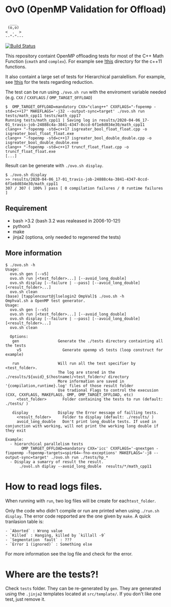 # OvO (OpenMP Validation for Offload)

```
  ___
 (o,o)
<  .  >
--"-"---
```

[![Build Status](https://travis-ci.org/TApplencourt/OvO.svg?branch=master)](https://travis-ci.org/TApplencourt/OvO)

This repository containt OpenMP offloading tests for most of the C++ Math Function (`cmath` and `complex`). For example see [!this](https://github.com/TApplencourt/OvO/tree/master/tests/math_cpp11) directory for the c++11 functions.

It also containt a large set of tests for Hierarchical parralellism. For example, see [!this](https://github.com/TApplencourt/OvO/tree/master/tests/hp_reduction) for the tests regarding reduction.

The test can be run using `./ovo.sh run` with the enviroment variable needed (e.g. `CXX` / `CXXFLAGS` / `OMP_TARGET_OFFLOAD`) 

```
$  OMP_TARGET_OFFLOAD=mandatory CXX="clang++" CXXFLAGS="-fopenmp -std=c++17" MAKEFLAGS='-j32 --output-sync=target' ./ovo.sh run tests/math_cpp11 tests/math_cpp17
Running tests/math_cpp11 | Saving log in results/2020-04-06_17-01_travis-job-24888c4a-3841-4347-8ccd-6f1e8d034e30/math_cpp11
clang++ "-fopenmp -std=c++17 isgreater_bool_float_float.cpp -o isgreater_bool_float_float.exe
clang++ "-fopenmp -std=c++17 isgreater_bool_double_double.cpp -o isgreater_bool_double_double.exe
clang++ "-fopenmp -std=c++17 truncf_float_float.cpp -o truncf_float_float.exe
[...]
```
Result can be generate with `./ovo.sh display`.

```
$ ./ovo.sh display
>> results/2020-04-06_17-01_travis-job-24888c4a-3841-4347-8ccd-6f1e8d034e30/math_cpp11
307 / 307 ( 100% ) pass [ 0 compilation failures / 0 runtime failures ]
```

## Requirement
 - bash >3.2 (bash 3.2 was realeased in 2006-10-12!)
 - python3
 - make
 - jinja2 (optiona, only needed to regenered the tests)
 
## More information

```
$ ./ovo.sh -h
Usage:
  ovo.sh gen [--v5]
  ovo.sh run [<test_folder>...] [--avoid_long_double]
  ovo.sh display [--failure | --pass] [--avoid_long_double] [<result_folder>...]
  ovo.sh clean
(base) [tapplencourt@jlselogin2 OmpVal]$ ./ovo.sh -h
Omphval.sh a OpenMP test generator.
Usage:
  ovo.sh gen [--v5]
  ovo.sh run [<test_folder>...] [--avoid_long_double]
  ovo.sh display [--failure | --pass] [--avoid_long_double] [<result_folder>...]
  ovo.sh clean

  Options:
   gen                 Generate the ./tests directory containting all the tests
     v5                  Generate openmp v5 tests (loop construct for example)

   run                 Will run all the test specifier by <test_folder>.
                       The log are stored in the ./results/${uuid}_$(hostname)/<test_folder>/ directory
                       More information are saved in '{compilation,runtime}.log' files of those result folder
                       Use tradional Flags to control the execusion (CXX, CXXFLAGS, MAKEFLAGS, OMP, OMP_TARGET_OFFLOAD, etc)
     <test_folder>       Folder containing the tests to run (default: ./tests/ )

   display             Display the Error message of failling tests.
     <result_folder>     Folder to display (default: ./results/ )
     avoid_long_double   Don't print long_double tests. If used in conjunction with working, will not print the working long double if they exit

Example:
  - hierarchical parallelism tests
       OMP_TARGET_OFFLOAD=mandatory CXX='icc' CXXFLAGS='-qnextgen -fiopenmp -fopenmp-targets=spir64=-fno-exceptions' MAKEFLAGS='-j8 --output-sync=target' ./ovo.sh run ./tests/hp_*
  - Display a sumarry of result the result.
      ./ovol.sh diplay --avoid_long_double  results/*/math_cpp11
```

# How to read logs files.

When running with `run`, two log files will be create for each`test_folder`.
 
Only the code who didn't compile or run are printed when using `./run.sh display`.
The error code repported are the one given by `make`. A quick tranlasion table is:

    - `Aborted` : Wrong value
    - `Killed` : Hanging, killed by `killall -9`
    - `Segmentation  fault` : ???
    - `Error 1 (ignored)` : Something else

For more information see the log file and check for the error.

# Where are the tests?!

Check `tests` folder. They can be re-generated by `gen`.
They are generated using the `.jinja2` templates located at `src/template/`.
If you don't like one test, just remove it. 
